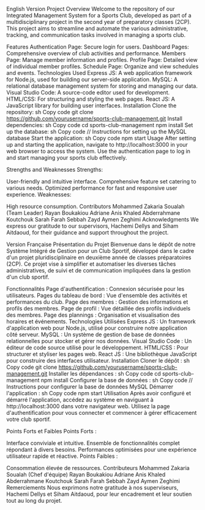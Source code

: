 English Version
Project Overview
Welcome to the repository of our Integrated Management System for a Sports Club, developed as part of a multidisciplinary project in the second year of preparatory classes (2CP). This project aims to streamline and automate the various administrative, tracking, and communication tasks involved in managing a sports club.

Features
Authentication Page: Secure login for users.
Dashboard Pages: Comprehensive overview of club activities and performance.
Members Page: Manage member information and profiles.
Profile Page: Detailed view of individual member profiles.
Schedule Page: Organize and view schedules and events.
Technologies Used
Express JS: A web application framework for Node.js, used for building our server-side application.
MySQL: A relational database management system for storing and managing our data.
Visual Studio Code: A source-code editor used for development.
HTML/CSS: For structuring and styling the web pages.
React JS: A JavaScript library for building user interfaces.
Installation
Clone the repository:
sh
Copy code
git clone https://github.com/yourusername/sports-club-management.git
Install dependencies:
sh
Copy code
cd sports-club-management
npm install
Set up the database:
sh
Copy code
// Instructions for setting up the MySQL database
Start the application:
sh
Copy code
npm start
Usage
After setting up and starting the application, navigate to http://localhost:3000 in your web browser to access the system. Use the authentication page to log in and start managing your sports club effectively.

Strengths and Weaknesses
Strengths:

User-friendly and intuitive interface.
Comprehensive feature set catering to various needs.
Optimized performance for fast and responsive user experience.
Weaknesses:

High resource consumption.
Contributors
Mohammed Zakaria Soualah (Team Leader)
Rayan Boukakiou
Adriane Anis Khaled
Abderrahmane Koutchouk
Sarah Farah Sebbah
Zayd Aymen Zeghimi
Acknowledgments
We express our gratitude to our supervisors, Hachemi Dellys and Siham Aitdaoud, for their guidance and support throughout the project.

Version Française
Présentation du Projet
Bienvenue dans le dépôt de notre Système Intégré de Gestion pour un Club Sportif, développé dans le cadre d'un projet pluridisciplinaire en deuxième année de classes préparatoires (2CP). Ce projet vise à simplifier et automatiser les diverses tâches administratives, de suivi et de communication impliquées dans la gestion d'un club sportif.

Fonctionnalités
Page d'authentification : Connexion sécurisée pour les utilisateurs.
Pages du tableau de bord : Vue d'ensemble des activités et performances du club.
Page des membres : Gestion des informations et profils des membres.
Page de profil : Vue détaillée des profils individuels des membres.
Page des plannings : Organisation et visualisation des horaires et événements.
Technologies Utilisées
Express JS : Un framework d'application web pour Node.js, utilisé pour construire notre application côté serveur.
MySQL : Un système de gestion de base de données relationnelles pour stocker et gérer nos données.
Visual Studio Code : Un éditeur de code source utilisé pour le développement.
HTML/CSS : Pour structurer et styliser les pages web.
React JS : Une bibliothèque JavaScript pour construire des interfaces utilisateur.
Installation
Cloner le dépôt :
sh
Copy code
git clone https://github.com/yourusername/sports-club-management.git
Installer les dépendances :
sh
Copy code
cd sports-club-management
npm install
Configurer la base de données :
sh
Copy code
// Instructions pour configurer la base de données MySQL
Démarrer l'application :
sh
Copy code
npm start
Utilisation
Après avoir configuré et démarré l'application, accédez au système en naviguant à http://localhost:3000 dans votre navigateur web. Utilisez la page d'authentification pour vous connecter et commencer à gérer efficacement votre club sportif.

Points Forts et Faibles
Points Forts :

Interface conviviale et intuitive.
Ensemble de fonctionnalités complet répondant à divers besoins.
Performances optimisées pour une expérience utilisateur rapide et réactive.
Points Faibles :

Consommation élevée de ressources.
Contributeurs
Mohammed Zakaria Soualah (Chef d'équipe)
Rayan Boukakiou
Adriane Anis Khaled
Abderrahmane Koutchouk
Sarah Farah Sebbah
Zayd Aymen Zeghimi
Remerciements
Nous exprimons notre gratitude à nos superviseurs, Hachemi Dellys et Siham Aitdaoud, pour leur encadrement et leur soutien tout au long du projet.
